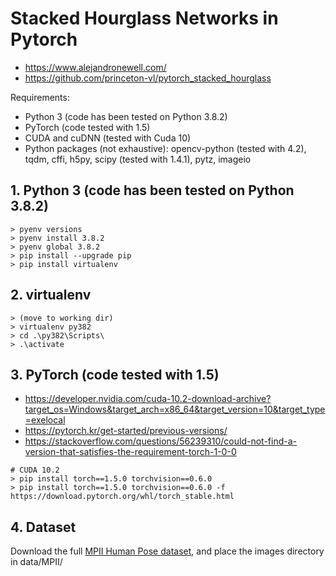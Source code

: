 # Stacked Hourglass Networks in Pytorch

- https://www.alejandronewell.com/
- https://github.com/princeton-vl/pytorch_stacked_hourglass

Requirements:
- Python 3 (code has been tested on Python 3.8.2)
- PyTorch (code tested with 1.5)
- CUDA and cuDNN (tested with Cuda 10)
- Python packages (not exhaustive): opencv-python (tested with 4.2), tqdm, cffi, h5py, scipy (tested with 1.4.1), pytz, imageio

## 1. Python 3 (code has been tested on Python 3.8.2)
```
> pyenv versions
> pyenv install 3.8.2
> pyenv global 3.8.2
> pip install --upgrade pip
> pip install virtualenv
```

## 2. virtualenv
```
> (move to working dir)
> virtualenv py382
> cd .\py382\Scripts\
> .\activate
```

## 3. PyTorch (code tested with 1.5)
- https://developer.nvidia.com/cuda-10.2-download-archive?target_os=Windows&target_arch=x86_64&target_version=10&target_type=exelocal
- https://pytorch.kr/get-started/previous-versions/
- https://stackoverflow.com/questions/56239310/could-not-find-a-version-that-satisfies-the-requirement-torch-1-0-0

```
# CUDA 10.2
> pip install torch==1.5.0 torchvision==0.6.0
> pip install torch==1.5.0 torchvision==0.6.0 -f https://download.pytorch.org/whl/torch_stable.html
```

## 4. Dataset
Download the full [MPII Human Pose dataset](http://human-pose.mpi-inf.mpg.de/), and place the images directory in data/MPII/





